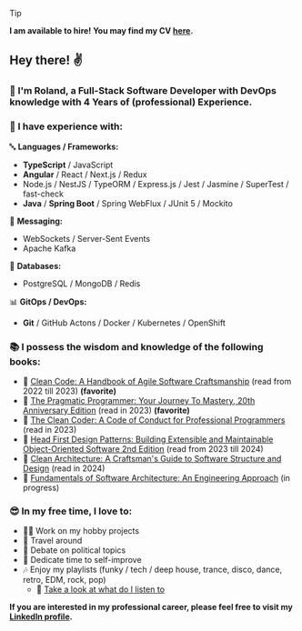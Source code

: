 > [!TIP]
> **I am available to hire!
> You may find my CV [here](https://rgoracz.s3.eu-west-1.amazonaws.com/CV-Roland-Goracz.pdf).**

## Hey there! ✌️

### 🧙 I'm Roland, a Full-Stack Software Developer with DevOps knowledge with 4 Years of (professional) Experience.

### 🧠 I have experience with:

🔤 **Languages / Frameworks:**

- **TypeScript** / JavaScript
- **Angular** / React / Next.js / Redux
- Node.js / NestJS / TypeORM / Express.js / Jest / Jasmine / SuperTest / fast-check
- **Java** / **Spring Boot** / Spring WebFlux / JUnit 5 / Mockito

💬 **Messaging:**

- WebSockets / Server-Sent Events
- Apache Kafka

💽 **Databases:**

- PostgreSQL / MongoDB / Redis

📊 **GitOps / DevOps:**

- **Git** / GitHub Actons / Docker / Kubernetes / OpenShift

### 📚 I possess the wisdom and knowledge of the following books:
- 📗 [Clean Code: A Handbook of Agile Software Craftsmanship](https://www.amazon.com/Clean-Code-Handbook-Software-Craftsmanship/dp/0132350882) (read from 2022 till 2023) **(favorite)**
- 📕 [The Pragmatic Programmer: Your Journey To Mastery, 20th Anniversary Edition](https://www.amazon.com/Pragmatic-Programmer-journey-mastery-Anniversary/dp/0135957052) (read in 2023) **(favorite)**
- 📙 [The Clean Coder: A Code of Conduct for Professional Programmers](https://www.amazon.com/Clean-Coder-Conduct-Professional-Programmers/dp/0137081073) (read in 2023)
- 📘 [Head First Design Patterns: Building Extensible and Maintainable Object-Oriented Software 2nd Edition](https://www.amazon.com/Head-First-Design-Patterns-Object-Oriented/dp/149207800X) (read from 2023 till 2024)
- 📔 [Clean Architecture: A Craftsman's Guide to Software Structure and Design](https://www.amazon.com/Clean-Architecture-Craftsmans-Software-Structure/dp/0134494164) (read in 2024)
- 📓 [Fundamentals of Software Architecture: An Engineering Approach](https://www.amazon.com/Fundamentals-Software-Architecture-Comprehensive-Characteristics/dp/1492043451) (in progress)

### 😎 In my free time, I love to:
- 👨‍💻 Work on my hobby projects
- 🚌 Travel around
- 🎤 Debate on political topics
- 🚀 Dedicate time to self-improve
- 🎶 Enjoy my playlists (funky / tech / deep house, trance, disco, dance, retro, EDM, rock, pop)
  - 🎵 [Take a look at what do I listen to](https://www.last.fm/user/rgoracz)

**If you are interested in my professional career, please feel free to visit my [LinkedIn profile](https://linkedin.com/in/rgoracz).**

<!--
**Roland55555/Roland55555** is a ✨ _special_ ✨ repository because its `README.md` (this file) appears on your GitHub profile.

Here are some ideas to get you started:

- 🔭 I’m currently working on ...
- 🌱 I’m currently learning ...
- 👯 I’m looking to collaborate on ...
- 🤔 I’m looking for help with ...
- 💬 Ask me about ...
- 📫 How to reach me: ...
- 😄 Pronouns: ...
- ⚡ Fun fact: ...
-->
